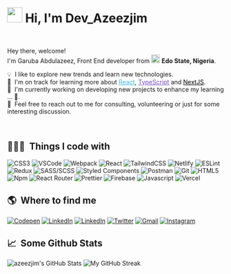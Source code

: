 # <img src="https://cdn.jsdelivr.net/gh/Th3Wall/assets-cdn/PersonalGithubReadme/HandGreet.gif" width="35px" />&nbsp;<b>Hi, I'm Dev_Azeezjim</b>

<br>

<!-- <img align="right" src="https://cdn.jsdelivr.net/gh/Th3Wall/assets-cdn/PersonalGithubReadme/Memoji.png" width="200"/> -->
<p aligh="left">
  <p>Hey there, welcome!</br>
  I'm Garuba Abdulazeez, Front End developer from <img src="https://upload.wikimedia.org/wikipedia/commons/7/79/Flag_of_Nigeria.svg" width="20px"/> <b>Edo State, Nigeria</b>.</p>
  	
  💡 &nbsp;I like to explore new trends and learn new technologies.\
  🌱 &nbsp;I'm on track for learning more about <a style="color:#45b8d8" href="https://reactjs.org/" target="_blank"><u>React</u></a>, <a style="color:#764ABC" href="https://www.typescriptlang.org/" target="_blank"><u>TypeScript</u></a> and <a style="color:#000000" href="https://nextjs.org/" target="_blank"><u>NextJS</u></a>.\
  🚧 &nbsp;I'm currently working on developing new projects to enhance my learning  ... 👀.\
  💬 &nbsp;Feel free to reach out to me for consulting, volunteering or just for some interesting discussion.
</p>
<br>

<h2>👨🏻‍💻 &nbsp;Things I code with</h2>
<p>
  <img alt="CSS3" src="https://img.shields.io/badge/-CSS3-1572B6?style=flat-square&logo=css3&logoColor=white" />
  <img alt="VSCode" src="https://img.shields.io/badge/-Visual_Studio_Code-0078D4?style=flat-square&logo=visual%20studio%20code&logoColor=white" />
  <img alt="Webpack" src="https://img.shields.io/badge/-Webpack-8DD6F9?style=flat-square&logo=webpack&logoColor=white" />
  <img alt="React" src="https://img.shields.io/badge/-React-45b8d8?style=flat-square&logo=react&logoColor=white" />
  <img alt="TailwindCSS" src="https://img.shields.io/badge/-Tailwind%20CSS-0AB6D3?style=flat-square&logo=tailwind-css&logoColor=white" />
  <img alt="Netlify" src="https://img.shields.io/badge/-Netlify-00C7B7?style=flat-square&logo=netlify&logoColor=white" />
  <img alt="ESLint" src="https://img.shields.io/badge/-ESLint-4B32C3?style=flat-square&logo=eslint&logoColor=white" />
  <img alt="Redux" src="https://img.shields.io/badge/-Redux-764ABC?style=flat-square&logo=redux&logoColor=white" />
  <img alt="SASS/SCSS" src="https://img.shields.io/badge/-SASS/SCSS-CC6699?style=flat-square&logo=sass&logoColor=white" />
  <img alt="Styled Components" src="https://img.shields.io/badge/-Styled_Components-db7092?style=flat-square&logo=styled-components&logoColor=white" />
  <img alt="Postman" src="https://img.shields.io/badge/-Postman-FF6C37?style=flat-square&logo=postman&logoColor=white" />
  <!-- <img alt="Figma" src="https://img.shields.io/badge/-Figma-F24E1E?style=flat-square&logo=figma&logoColor=white" /> -->
  <img alt="Git" src="https://img.shields.io/badge/-Git-F05032?style=flat-square&logo=git&logoColor=white" />
  <img alt="HTML5" src="https://img.shields.io/badge/-HTML5-E34F26?style=flat-square&logo=html5&logoColor=white" />
  <img alt="Npm" src="https://img.shields.io/badge/-NPM-CB3837?style=flat-square&logo=npm&logoColor=white" />
  <img alt="React Router" src="https://img.shields.io/badge/-React_Router-CA4245?style=flat-square&logo=react-router&logoColor=white" />
  <!-- <img alt="Pug" src="https://img.shields.io/badge/-Pug-A86454?style=flat-square&logo=pug&logoColor=white" /> -->
  <img alt="Prettier" src="https://img.shields.io/badge/-Prettier-F7B93E?style=flat-square&logo=prettier&logoColor=white" />
  <img alt="Firebase" src="https://img.shields.io/badge/-Firebase-ffca28?style=flat-square&logo=firebase&logoColor=white" />
  <img alt="Javascript" src="https://img.shields.io/badge/-JavaScript-F7DF1E?style=flat-square&logo=javascript&logoColor=black" />
  <!-- <img alt="Markdown" src="https://img.shields.io/badge/-Markdown-000000?style=flat-square&logo=Markdown&logoColor=white" /> -->
  <img alt="Vercel" src="https://img.shields.io/badge/-Vercel-000000?style=flat-square&logo=vercel&logoColor=white" />
  <!-- <img alt="WebStorm" src="https://img.shields.io/badge/-WebStorm-000000?style=flat-square&logo=webstorm&logoColor=white" /> -->
</p>

<h2>🌎 &nbsp;Where to find me</h2>
<p>
  <a href="https://codepen.io/SirAzeeJim" target="_blank"><img alt="Codepen" src="https://img.shields.io/badge/-Codepen-000000?style=for-the-badge&logo=codepen&logoColor=white" /></a>
  <a href="https://www.linkedin.com/in/garuba-abdul-azeez-713273167/" target="_blank"><img alt="LinkedIn" src="https://img.shields.io/badge/-Linkedin-%230077B5.svg?&style=for-the-badge&logo=linkedin&logoColor=white" /></a>
  <a href="https://hashnode.com/@Azeezjim" target="_blank"><img alt="LinkedIn" src="https://img.shields.io/badge/Hashnode-2962FF?style=for-the-badge&logo=hashnode&logoColor=white" /></a>
      <SocialIcons href="https://twitter.com/GarubaAbdulAz13?s=09 ">
      <SocialIcons href="https://twitter.com/GarubaAbdulAz13?s=09 ">
      <SocialIcons href="https://twitter.com/GarubaAbdulAz13?s=09 ">
 <a href="https://twitter.com/GarubaAbdulAz13?s=09" target="_blank"><img alt="Twitter" src="https://img.shields.io/badge/-Twitter-1DA1F2?style=for-the-badge&logo=Twitter&logoColor=white" /></a>
  <a href="mailto:isahibn08@gmail.com" target="_blank"><img alt="Gmail" src="https://img.shields.io/badge/-Gmail-EA4335?style=for-the-badge&logo=gmail&logoColor=white" /></a>
  <a href="https://www.instagram.com/isahibrahim__/" target="_blank"><img alt="Instagram" src="https://img.shields.io/badge/-Instagram-E4405F?style=for-the-badge&logo=instagram&logoColor=white" /></a>
</p>

<h2>📈 &nbsp;Some Github Stats</h2>
<span align="left">

![azeezjim's GitHub Stats](https://github-readme-stats.vercel.app/api?username=azeezjim&show_icons=true&hide_border=true&bg_color=3D3D3D&title_color=00E6FE&icon_color=00E6FE&text_color=FFFFFF)
</span>
<span align="right">
![My GitHub Streak](http://github-readme-streak-stats.herokuapp.com?user=azeezjim&hide_border=true&theme=black-ice&background=3D3D3D&stroke=00E6FE)
</span>
